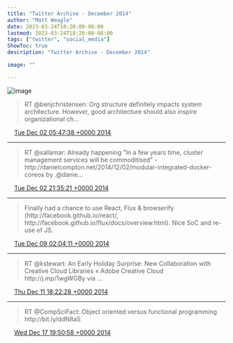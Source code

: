 ```yaml
---
title: "Twitter Archive - December 2014"
author: "Matt Weagle"
date: 2023-03-24T18:20:00-08:00
lastmod: 2023-03-24T18:20:00-08:00
tags: ["twitter", "social_media"]
ShowToc: true
description: "Twitter Archive - December 2014"

image: ""

---
```

![image](/sadtwitterbird3.jpg)

> RT @benjchristensen: Org structure definitely impacts system architecture\. However, good architecture should also inspire organizational ch…

<img src="./media/tweet.ico" width="12" /> [Tue Dec 02 05:47:38 +0000 2014](https://twitter.com/mweagle/status/539657119109099521)

----

> RT @sallamar: Already happening "In a few years time, cluster management services will be commoditised" \- http://danielcompton\.net/2014/12/02/modular\-integrated\-docker\-coreos by \.@danie…

<img src="./media/tweet.ico" width="12" /> [Tue Dec 02 21:35:21 +0000 2014](https://twitter.com/mweagle/status/539895619465125889)

----

> Finally had a chance to use React, Flux &amp; browserify \(http://facebook\.github\.io/react/, http://facebook\.github\.io/flux/docs/overview\.html\)\. Nice SoC and re\-use of JS\.

<img src="./media/tweet.ico" width="12" /> [Tue Dec 09 02:04:11 +0000 2014](https://twitter.com/mweagle/status/542137601734361088)

----

> RT @kstewart: An Early Holiday Surprise: New Collaboration with Creative Cloud Libraries « Adobe Creative Cloud http://j\.mp/1wgWGBy via …

<img src="./media/tweet.ico" width="12" /> [Thu Dec 11 18:22:28 +0000 2014](https://twitter.com/mweagle/status/543108572536528897)

----

> RT @CompSciFact: Object oriented versus functional programming http://bit\.ly/ddN8aS

<img src="./media/tweet.ico" width="12" /> [Wed Dec 17 19:50:58 +0000 2014](https://twitter.com/mweagle/status/545305170884571137)